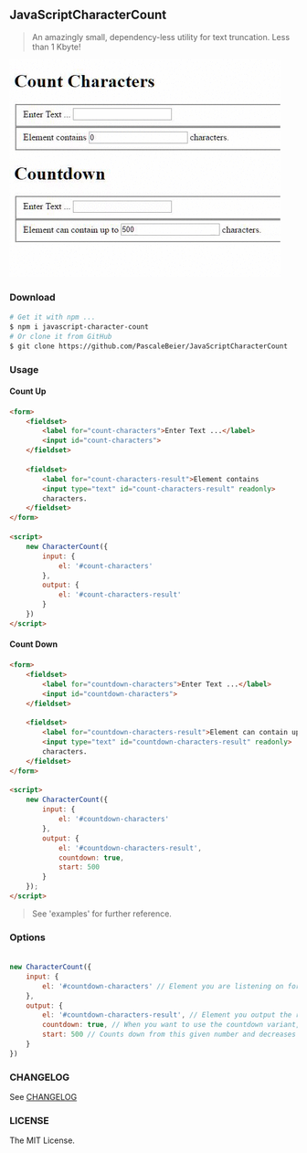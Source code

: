 ## JavaScriptCharacterCount

> An amazingly small, dependency-less utility for text truncation. Less than 1 Kbyte!

[![Demo](demo.gif)](#)

### Download

```bash
# Get it with npm ...
$ npm i javascript-character-count
# Or clone it from GitHub
$ git clone https://github.com/PascaleBeier/JavaScriptCharacterCount
```

### Usage

#### Count Up

```html
<form>
    <fieldset>
        <label for="count-characters">Enter Text ...</label>
        <input id="count-characters">
    </fieldset>

    <fieldset>
        <label for="count-characters-result">Element contains
        <input type="text" id="count-characters-result" readonly>
        characters.
    </fieldset>
</form>

<script>
    new CharacterCount({
        input: {
            el: '#count-characters'
        },
        output: {
            el: '#count-characters-result'
        }
    })
</script>
```

#### Count Down

```html
<form>
    <fieldset>
        <label for="countdown-characters">Enter Text ...</label>
        <input id="countdown-characters">
    </fieldset>

    <fieldset>
        <label for="countdown-characters-result">Element can contain up to
        <input type="text" id="countdown-characters-result" readonly>
        characters.
    </fieldset>
</form>

<script>
    new CharacterCount({
        input: {
            el: '#countdown-characters'
        },
        output: {
            el: '#countdown-characters-result',
            countdown: true,
            start: 500
        }
    });
</script>
```

> See 'examples' for further reference.

### Options

```javascript

new CharacterCount({
    input: {
        el: '#countdown-characters' // Element you are listening on for user input
    },
    output: {
        el: '#countdown-characters-result', // Element you output the result
        countdown: true, // When you want to use the countdown variant, defaults to null
        start: 500 // Counts down from this given number and decreases with user input
    }
})
```

### CHANGELOG

See [CHANGELOG](CHANGELOG.md)

### LICENSE

The MIT License.
